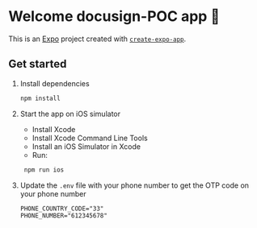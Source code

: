 # Welcome docusign-POC app 👋

This is an [Expo](https://expo.dev) project created with [`create-expo-app`](https://www.npmjs.com/package/create-expo-app).

## Get started

1. Install dependencies

   ```bash
   npm install
   ```

2. Start the app on iOS simulator
   - Install Xcode
   - Install Xcode Command Line Tools
   - Install an iOS Simulator in Xcode
   - Run:

   ```bash
    npm run ios
   ```

3. Update the `.env` file with your phone number to get the OTP code on your phone number
   ```
   PHONE_COUNTRY_CODE="33"
   PHONE_NUMBER="612345678"
   ```
